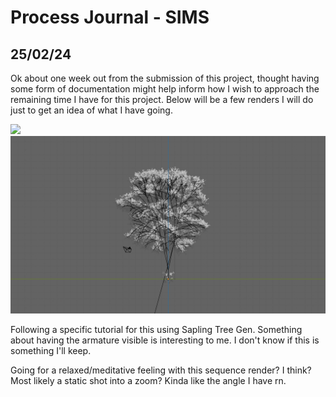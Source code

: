 # Process Journal - SIMS

## 25/02/24
Ok about one week out from the submission of this project, thought having some form of documentation might help inform how I wish to approach the remaining time I have for this project. Below will be a few renders I will do just to get an idea of what I have going. 

![](/SIMS/process/media/0250_1-ezgif.com-video-to-gif-converter.gif)
![](/SIMS/process/media/untitled.png)

Following a specific tutorial for this using Sapling Tree Gen. Something about having the armature visible is interesting to me. I don't know if this is something I'll keep.  

Going for a relaxed/meditative feeling with this sequence render? I think? Most likely a static shot into a zoom? Kinda like the angle I have rn.


